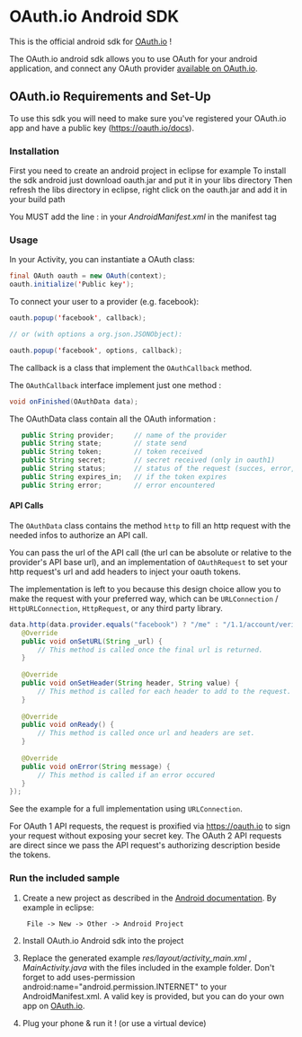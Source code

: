 # OAuth.io Android SDK

This is the official android sdk for [OAuth.io](https://oauth.io) !

The OAuth.io android sdk allows you to use OAuth for your android application, and connect any OAuth provider [available on OAuth.io](https://oauth.io/providers).



## OAuth.io Requirements and Set-Up

To use this sdk you will need to make sure you've registered your OAuth.io app and have a public key (https://oauth.io/docs).


    
### Installation

First you need to create an android project in eclipse for example
To install the sdk android just download oauth.jar and put it in your libs directory
Then refresh the libs directory in eclipse, right click on the oauth.jar and add it in your build path

You MUST add the line : 
  <uses-permission android:name="android.permission.INTERNET" />
in your _AndroidManifest.xml_ in the manifest tag


### Usage

In your Activity, you can instantiate a OAuth class:

 ```java
final OAuth oauth = new OAuth(context);
oauth.initialize('Public key');
 ```


To connect your user to a provider (e.g. facebook):

 ```java
oauth.popup('facebook', callback);

// or (with options a org.json.JSONObject):

oauth.popup('facebook', options, callback);
 ```

The callback is a class that implement the `OAuthCallback` method.

The `OAuthCallback` interface implement just one method :

 ```java
void onFinished(OAuthData data);
 ```
  
The OAuthData class contain all the OAuth information :

 ```java
    public String provider;     // name of the provider
    public String state;        // state send
    public String token;        // token received
    public String secret;       // secret received (only in oauth1)
    public String status;       // status of the request (succes, error, ....)
    public String expires_in;   // if the token expires
    public String error;        // error encountered
 ```

#### API Calls

The `OAuthData` class contains the method `http` to fill an http request with the needed infos to authorize an API call.

You can pass the url of the API call (the url can be absolute or relative to the provider's API base url), and an implementation of `OAuthRequest` to set your http request's url and add headers to inject your oauth tokens.

The implementation is left to you because this design choice allow you to make the request with your preferred way, which can be `URLConnection` / `HttpURLConnection`, `HttpRequest`, or any third party library.

 ```java
data.http(data.provider.equals("facebook") ? "/me" : "/1.1/account/verify_credentials.json", new OAuthRequest() {
    @Override
    public void onSetURL(String _url) {
        // This method is called once the final url is returned.
    }
    
    @Override
    public void onSetHeader(String header, String value) {
        // This method is called for each header to add to the request.
    }
    
    @Override
    public void onReady() {
        // This method is called once url and headers are set.
    }
    
    @Override
    public void onError(String message) {
        // This method is called if an error occured
    }
});
 ```

See the example for a full implementation using `URLConnection`.

For OAuth 1 API requests, the request is proxified via https://oauth.io to sign your request without exposing your secret key. The OAuth 2 API requests are direct since we pass the API request's authorizing description beside the tokens.

### Run the included sample

1. Create a new project as described in the [Android documentation](http://developer.android.com/training/basics/firstapp/index.html). By example in eclipse:

        File -> New -> Other -> Android Project

2. Install OAuth.io Android sdk into the project

3. Replace the generated example *res/layout/activity_main.xml* , _MainActivity.java_ with the files included in the example folder. Don't forget to add uses-permission android:name="android.permission.INTERNET"  to your AndroidManifest.xml. A valid key is provided, but you can do your own app on [OAuth.io](https://oauth.io/).

4. Plug your phone & run it ! (or use a virtual device)
